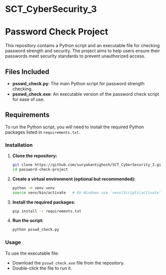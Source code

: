 # SCT_CyberSecurity_3
# Password Check Project

This repository contains a Python script and an executable file for checking password strength and security. The project aims to help users ensure their passwords meet security standards to prevent unauthorized access.

## Files Included
- **psswd_check.py**: The main Python script for password strength checking.
- **psswd_check.exe**: An executable version of the password check script for ease of use.

## Requirements

To run the Python script, you will need to install the required Python packages listed in `requirements.txt`.

### Installation

1. **Clone the repository:**
    ```bash
    git clone https://github.com/suryakantighosh/SCT_CyberSecurity_3.git
    cd password-check-project
    ```

2. **Create a virtual environment (optional but recommended):**
    ```bash
    python -m venv venv
    source venv/bin/activate   # On Windows use `venv\Scripts\activate`
    ```

3. **Install the required packages:**
    ```bash
    pip install -r requirements.txt
    ```

4. **Run the script:**
    ```bash
    python psswd_check.py
    ```

### Usage

To use the executable file:
- Download the `psswd_check.exe` file from the repository.
- Double-click the file to run it.
